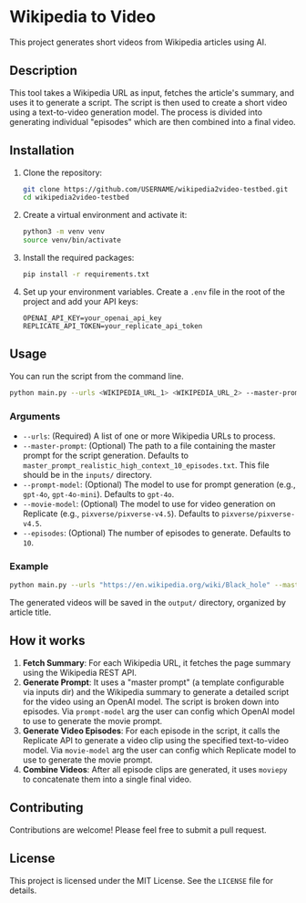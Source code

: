 # Wikipedia to Video

This project generates short videos from Wikipedia articles using AI.

## Description

This tool takes a Wikipedia URL as input, fetches the article's summary, and uses it to generate a script. The script is then used to create a short video using a text-to-video generation model. The process is divided into generating individual "episodes" which are then combined into a final video.


## Installation

1. Clone the repository:
   ```bash
   git clone https://github.com/USERNAME/wikipedia2video-testbed.git
   cd wikipedia2video-testbed
   ```

2. Create a virtual environment and activate it:
   ```bash
   python3 -m venv venv
   source venv/bin/activate
   ```

3. Install the required packages:
   ```bash
   pip install -r requirements.txt
   ```

4. Set up your environment variables. Create a `.env` file in the root of the project and add your API keys:
   ```
   OPENAI_API_KEY=your_openai_api_key
   REPLICATE_API_TOKEN=your_replicate_api_token
   ```

## Usage

You can run the script from the command line.

```bash
python main.py --urls <WIKIPEDIA_URL_1> <WIKIPEDIA_URL_2> --master-prompt <MASTER_PROMPT_FILE> --prompt-model <PROMPT_MODEL> --movie-model <MOVIE_MODEL> --episodes <NUMBER_OF_EPISODES>
```

### Arguments

- `--urls`: (Required) A list of one or more Wikipedia URLs to process.
- `--master-prompt`: (Optional) The path to a file containing the master prompt for the script generation. Defaults to `master_prompt_realistic_high_context_10_episodes.txt`. This file should be in the `inputs/` directory.
- `--prompt-model`: (Optional) The model to use for prompt generation (e.g., `gpt-4o`, `gpt-4o-mini`). Defaults to `gpt-4o`.
- `--movie-model`: (Optional) The model to use for video generation on Replicate (e.g., `pixverse/pixverse-v4.5`). Defaults to `pixverse/pixverse-v4.5`.
- `--episodes`: (Optional) The number of episodes to generate. Defaults to `10`.

### Example

```bash
python main.py --urls "https://en.wikipedia.org/wiki/Black_hole" --master-prompt "master_prompt_realistic_high_context_10_episodes.txt" --episodes 5
```

The generated videos will be saved in the `output/` directory, organized by article title.

## How it works

1.  **Fetch Summary**: For each Wikipedia URL, it fetches the page summary using the Wikipedia REST API.
2.  **Generate Prompt**: It uses a "master prompt" (a template configurable via inputs dir) and the Wikipedia summary to generate a detailed script for the video using an OpenAI model. The script is broken down into episodes. Via `prompt-model` arg the user can config which OpenAI model to use to generate the movie prompt. 
3.  **Generate Video Episodes**: For each episode in the script, it calls the Replicate API to generate a video clip using the specified text-to-video model. Via `movie-model` arg the user can config which Replicate model to use to generate the movie prompt. 
4.  **Combine Videos**: After all episode clips are generated, it uses `moviepy` to concatenate them into a single final video.

## Contributing

Contributions are welcome! Please feel free to submit a pull request.

## License

This project is licensed under the MIT License. See the `LICENSE` file for details. 